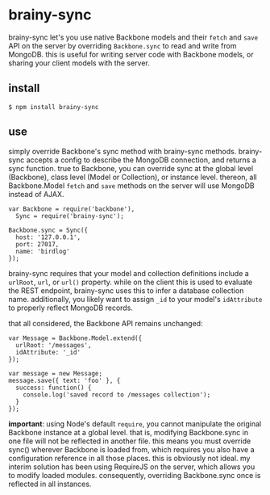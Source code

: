 # brainy-sync

brainy-sync let's you use native Backbone models and their `fetch` and `save` API on the server by overriding `Backbone.sync` to read and write from MongoDB. this is useful for writing server code with Backbone models, or sharing your client models with the server.

## install

```
$ npm install brainy-sync
```

## use 

simply override Backbone's sync method with brainy-sync methods. brainy-sync accepts a config to describe the MongoDB connection, and returns a sync function. true to Backbone, you can override sync at the global level (Backbone), class level (Model or Collection), or instance level. thereon, all Backbone.Model `fetch` and `save` methods on the server will use MongoDB instead of AJAX.

```
var Backbone = require('backbone'),
  Sync = require('brainy-sync');

Backbone.sync = Sync({
  host: '127.0.0.1',
  port: 27017,
  name: 'birdlog'
});
```

brainy-sync requires that your model and collection definitions include a `urlRoot`, `url`, or `url()` property. while on the client this is used to evaluate the REST endpoint, brainy-sync uses this to infer a database collection name. additionally, you likely want to assign `_id` to your model's `idAttribute` to properly reflect MongoDB records.

that all considered, the Backbone API remains unchanged:

```
var Message = Backbone.Model.extend({
  urlRoot: '/messages',
  idAttribute: '_id'
});

var message = new Message;
message.save({ text: 'foo' }, {
  success: function() {
    console.log('saved record to /messages collection');
  }
});
```

**important**: using Node's default `require`, you cannot manipulate the original Backbone instance at a global level. that is, modifying Backbone.sync in one file will not be reflected in another file. this means you must override sync() wherever Backbone is loaded from, which requires you also have a configuration reference in all those places. this is obviously not ideal. my interim solution has been using RequireJS on the server, which allows you to modify loaded modules. consequently, overriding Backbone.sync once is reflected in all instances.